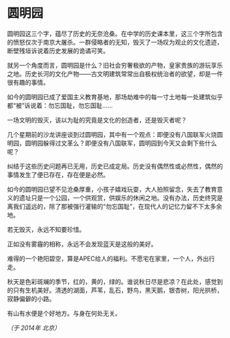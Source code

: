 # 圆明园

圆明园这三个字，蕴尽了历史的无奈沧桑。在中学的历史课本里，这三个字所包含的愤怒仅次于南京大屠杀。一群侵略者的无知，毁灭了一场叹为观止的文化遗迹，断壁残垣诉说着历史发展的诡谲可笑。

就另一个角度而言，圆明园是什么？旧社会穷奢极欲的产物，皇家贵族的游玩享乐之地。历史长河的文化产物——古文明建筑常常出自极权统治者的欲望，却是一件很有趣的事情。

如今的圆明园已成了爱国主义教育基地，那场劫难中的每一寸土地每一处建筑似乎都“被”诉说着：勿忘国耻，勿忘国耻……

一场文明的毁灭，该以为耻的究竟是文化的创造者，还是毁灭者呢？

几个星期前的沙龙讲座谈到过圆明园，其中有一个观点：即便没有八国联军火烧圆明园，圆明园躲得过文革么？即便没有八国联军，圆明园到今天又会剩下些什么呢？

纠结于这些历史问题再已无用，历史已成定局。历史没有偶然性或必然性，偶然的事情发生了便已存在，存在便是必然。

如今的圆明园已望不见沧桑厚重，小孩子嬉戏玩耍，大人拍照留念，失去了教育意义的遗址只是一个公园，一个供观赏，供娱乐的休闲之地。没有办法，历史终究是离我们遥远的，除了那被强行灌输的“勿忘国耻”，在现代人的记忆力留不下太多余地。

若无毁灭，永远不知要珍惜。

正如没有雾霾的相称，永远不会发现蓝天是这般的美好。

难得的一个艳阳碧空，算是APEC给人的福利。不愿宅在家里，一个人，外出行走。

秋天是色彩斑斓的季节，红的，黄的，绿的。谁说秋日尽是悲凉？在此处，感觉到的只有生机美好。清透的湖面，芦苇，乱石，野鸟，黑天鹅，银杏树，阳光拱桥，寂静偏僻的小路。

有山有水便是个好地方。与身在何处无关。

*（于 2014年 北京）*
